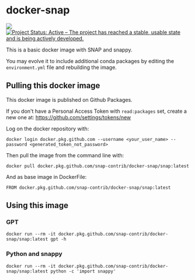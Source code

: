 # docker-snap

![](https://github.com/snap-contrib/docker-snap/workflows/Docker/badge.svg)
[![Project Status: Active – The project has reached a stable, usable state and is being actively developed.](https://www.repostatus.org/badges/latest/active.svg)](https://www.repostatus.org/#active)

This is a basic docker image with SNAP and snappy.

You may evolve it to include additional conda packages by editing the `environment.yml` file and rebuilding the image.

## Pulling this docker image

This docker image is published on Github Packages. 

If you don't have a Personal Access Token with `read:packages` set, create a new one at: https://github.com/settings/tokens/new

Log on the docker repository with:

```console
docker login docker.pkg.github.com --username <your_user_name> --password <generated_token_not_password>
```

Then pull the image from the command line with: 

```console
docker pull docker.pkg.github.com/snap-contrib/docker-snap/snap:latest
```

And as base image in DockerFile: 

```
FROM docker.pkg.github.com/snap-contrib/docker-snap/snap:latest
```

## Using this image

### GPT

```
docker run --rm -it docker.pkg.github.com/snap-contrib/docker-snap/snap:latest gpt -h
```

### Python and snappy

```
docker run --rm -it docker.pkg.github.com/snap-contrib/docker-snap/snap:latest python -c 'import snappy'
```
